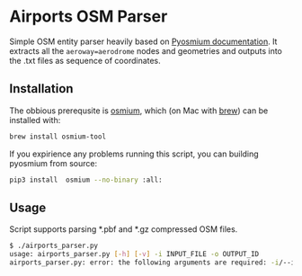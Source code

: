# Airports OSM Parser

Simple OSM entity parser heavily based on [Pyosmium documentation](https://docs.osmcode.org/pyosmium/latest/intro.html). It extracts all the `aeroway=aerodrome` nodes and geometries and outputs into the .txt files as sequence of coordinates.

## Installation

The obbious prerequsite is [osmium](https://osmcode.org/osmium-tool/), which (on Mac with [brew](https://brew.sh)) can be installed with:

```bash
brew install osmium-tool
```

If you expirience any problems running this script, you can building pyosmium from source:

```bash
pip3 install  osmium --no-binary :all:
```

## Usage

Script supports parsing *.pbf and *.gz compressed OSM files.

```bash
$ ./airports_parser.py
usage: airports_parser.py [-h] [-v] -i INPUT_FILE -o OUTPUT_ID
airports_parser.py: error: the following arguments are required: -i/--input-file, -o/--output-id
```